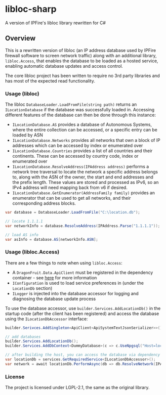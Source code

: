 # libloc-sharp
A version of IPFire's libloc library rewritten for C#

## Overview
This is a rewritten version of libloc (an IP address database used by IPFire firewall software to screen network traffic)
along with an additional library, `libloc.Access`, that enables the database to be loaded as a hosted service, enabling automatic database updates and access control.

The core libloc project has been written to require no 3rd party libraries and has most of the expected read functionality.

### Usage (libloc)
The libloc `DatabaseLoader.LoadFromFile(string path)` returns an `ILocationDatabase` if the database was successfully loaded in. Accessing different features of the database can then be done through this instance:

- `ILocationDatabase.AS` provides a database of Autonomous Systems, where the entire collection can be accessed, or a specific entry can be loaded by ASN
- `ILocationDatabase.Networks` provides all networks that own a block of IP addresses which can be accessed by index or enumerated over
- `ILocationDatabase.Countries` provides a list of all countries and their continents. These can be accessed by country code, index or enumerated over
- `ILocationDatabase.ResolveAddress(IPAddress address)` performs a network tree traversal to locate the network a specific address belongs to, along with the ASN of the owner, the start and end addresses and the prefix length.
These values are stored and processed as IPv6, so an IPv4 address will need mapping back from v6 if desired.
- `ILocationDatabase.GetEnumerator(AddressFamily family)` provides an enumerator that can be used to get all networks, and their corresponding address blocks.

```csharp
var database = DatabaseLoader.LoadFromFile("C:\location.db");

// locate 1.1.1.1
var networkInfo = database.ResolveAddress(IPAddress.Parse("1.1.1.1"));

// load AS info
var asInfo = database.AS[networkInfo.ASN];
```

### Usage (libloc.Access)

There are a few things to note when using `libloc.Access`:

- A `DragonFruit.Data.ApiClient` must be registered in the dependency container - see [here](https://github.com/dragonfruitnetwork/dragonfruit-common/wiki/%5BApiClient%5D-Getting-Started) for more information
- `IConfiguration` is used to load service preferences in (under the `LocationDb` section)
- `ILogger` is injected into the database accessor for logging and diagnosing the database update process

To use the database accessor, use `builder.Services.AddLocationDb()` in the startup code (after the client has been registered) and access the database using the `ILocationDbAccessor` interface:

```csharp
builder.Serivces.AddSingleton<ApiClient<ApiSystemTextJsonSerializer>>();

// add databases
builder.Services.AddLocationDb();
builder.Services.AddDbContext<DummyDatabase>(c => c.UseNpgsql("Host=localhost"));

// after building the host, you can access the database via dependency injection
var locationDb = services.GetRequiredService<ILocationDbAccessor>();
var network = await locationDb.PerformAsync(db => db.ResolveNetwork(IPAddress.Parse("1.1.1.1")));
```

### License
The project is licensed under LGPL-2.1, the same as the original library.